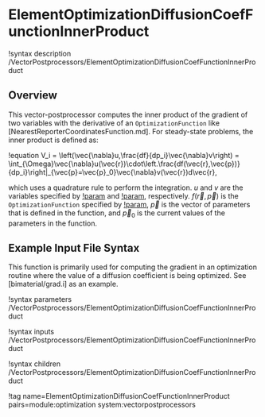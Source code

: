 # ElementOptimizationDiffusionCoefFunctionInnerProduct

!syntax description /VectorPostprocessors/ElementOptimizationDiffusionCoefFunctionInnerProduct

## Overview

This vector-postprocessor computes the inner product of the gradient of two variables with the derivative of an `OptimizationFunction` like [NearestReporterCoordinatesFunction.md]. For steady-state problems, the inner product is defined as:

!equation
V_i = \left(\vec{\nabla}u,\frac{df}{dp_i}\vec{\nabla}v\right) = \int_{\Omega}\vec{\nabla}u(\vec{r})\cdot\left.\frac{df(\vec{r},\vec{p})}{dp_i}\right|_{\vec{p}=\vec{p}_0}\vec{\nabla}v(\vec{r})d\vec{r},

which uses a quadrature rule to perform the integration. $u$ and $v$ are the variables specified by [!param](/VectorPostprocessors/ElementOptimizationDiffusionCoefFunctionInnerProduct/variable) and [!param](/VectorPostprocessors/ElementOptimizationDiffusionCoefFunctionInnerProduct/forward_variable), respectively. $f(\vec{r}, \vec{p})$ is the `OptimizationFunction` specified by [!param](/VectorPostprocessors/ElementOptimizationSourceFunctionInnerProduct/function), $\vec{p}$ is the vector of parameters that is defined in the function, and $\vec{p}_0$ is the current values of the parameters in the function. 

## Example Input File Syntax

This function is primarily used for computing the gradient in an optimization routine where the value of a diffusion coefficient is being optimized. See [bimaterial/grad.i] as an example.

!syntax parameters /VectorPostprocessors/ElementOptimizationDiffusionCoefFunctionInnerProduct

!syntax inputs /VectorPostprocessors/ElementOptimizationDiffusionCoefFunctionInnerProduct

!syntax children /VectorPostprocessors/ElementOptimizationDiffusionCoefFunctionInnerProduct

!tag name=ElementOptimizationDiffusionCoefFunctionInnerProduct pairs=module:optimization system:vectorpostprocessors
